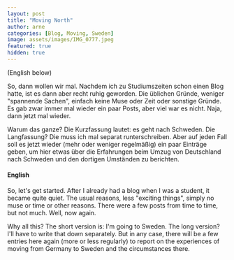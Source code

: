 ```yaml
---
layout: post
title: "Moving North"
author: arne
categories: [Blog, Moving, Sweden]
image: assets/images/IMG_0777.jpeg
featured: true
hidden: true
---
```


(English below)

So, dann wollen wir mal. Nachdem ich zu Studiumszeiten schon einen Blog hatte, ist es dann aber recht ruhig geworden. Die üblichen Gründe, weniger "spannende Sachen", einfach keine Muse oder Zeit oder sonstige Gründe. Es gab zwar immer mal wieder ein paar Posts, aber viel war es nicht. Naja, dann jetzt mal wieder.

Warum das ganze? Die Kurzfassung lautet: es geht nach Schweden. Die Langfassung? Die muss ich mal separat runterschreiben. Aber auf jeden Fall soll es jetzt wieder (mehr oder weniger regelmäßig) ein paar Einträge geben, um hier etwas über die Erfahrungen beim Umzug von Deutschland nach Schweden und den dortigen Umständen zu berichten.

#### English

So, let's get started. After I already had a blog when I was a student, it became quite quiet. The usual reasons, less "exciting things", simply no muse or time or other reasons. There were a few posts from time to time, but not much. Well, now again.

Why all this? The short version is: I'm going to Sweden. The long version? I'll have to write that down separately. But in any case, there will be a few entries here again (more or less regularly) to report on the experiences of moving from Germany to Sweden and the circumstances there.
